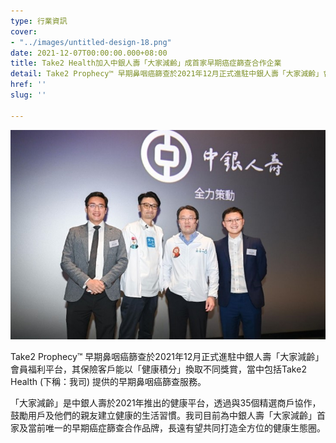 ```yaml
---
type: 行業資訊
cover:
- "../images/untitled-design-18.png"
date: 2021-12-07T00:00:00.000+08:00
title: Take2 Health加入中銀人壽「大家減齡」成首家早期癌症篩查合作企業
detail: Take2 Prophecy™ 早期鼻咽癌篩查於2021年12月正式進駐中銀人壽「大家減齡」會員福利平台，成為目前為中銀人壽「大家減齡」首家及當前唯一的早期癌症篩查合作品牌。
href: ''
slug: ''

---
```

![](../images/picture2.jpg)

Take2 Prophecy™ 早期鼻咽癌篩查於2021年12月正式進駐中銀人壽「大家減齡」會員福利平台，其保險客戶能以「健康積分」換取不同獎賞，當中包括Take2 Health (下稱：我司) 提供的早期鼻咽癌篩查服務。

「大家減齡」是中銀人壽於2021年推出的健康平台，透過與35個精選商戶協作，鼓勵用戶及他們的親友建立健康的生活習慣。我司目前為中銀人壽「大家減齡」首家及當前唯一的早期癌症篩查合作品牌，長遠有望共同打造全方位的健康生態圈。